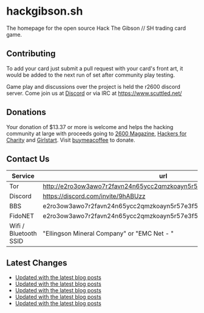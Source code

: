 # hackgibson.sh
The homepage for the open source Hack The Gibson // SH trading card game.


## Contributing

To add your card just submit a pull request with your card's front art, it would be added to the next run of set after community play testing.

Game play and discussions over the project is held the r2600 discord server. Come join us at [Discord](https://discord.com/invite/9hABUzz) or via IRC at https://www.scuttled.net/


## Donations

Your donation of $13.37 or more is welcome and helps the hacking community at large with proceeds going to [2600 Magazine](https://2600.com/), [Hackers for Charity](https://hackersforcharity.org) and [Girlstart](https://girlstart.org).  Visit [buymeacoffee](https://www.buymeacoffee.com/hackgibson.sh) to donate.


## Contact Us

Service | url
-|-
Tor | http://e2ro3ow3awo7r2favn24n65ycc2qmzkoayn5r57e3f56nvjwdcgg32ad.onion
Discord | https://discord.com/invite/9hABUzz
BBS | e2ro3ow3awo7r2favn24n65ycc2qmzkoayn5r57e3f56nvjwdcgg32ad.onion:23
FidoNET | e2ro3ow3awo7r2favn24n65ycc2qmzkoayn5r57e3f56nvjwdcgg32ad.onion:24554
Wifi / Bluetooth SSID | "Ellingson Mineral Company" or "EMC Net - <fidonet address>"

## Latest Changes
<!-- BLOG-POST-LIST:START -->
- [Updated with the latest blog posts](https://github.com/DFW2600/hackgibson.sh/commit/a1af76b9362dcafe5cc4fb5771ab182e11b038f9)
- [Updated with the latest blog posts](https://github.com/DFW2600/hackgibson.sh/commit/d77f8dbdd68482d371861cebf08c0c5c78a68c31)
- [Updated with the latest blog posts](https://github.com/DFW2600/hackgibson.sh/commit/f1883deee53380c79dd4ae1d56d716904d16ad97)
- [Updated with the latest blog posts](https://github.com/DFW2600/hackgibson.sh/commit/0574000fe3fdd8ae19ffce8824c2ee05c7d4bfb0)
- [Updated with the latest blog posts](https://github.com/DFW2600/hackgibson.sh/commit/a2451bd97614f3f1b5d1d0eb11977d874eab3abf)
<!-- BLOG-POST-LIST:END -->

